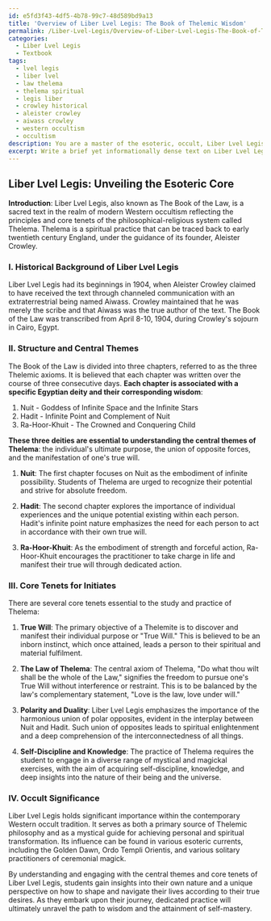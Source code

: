 ```yaml
---
id: e5fd3f43-4df5-4b78-99c7-48d589bd9a13
title: 'Overview of Liber Lvel Legis: The Book of Thelemic Wisdom'
permalink: /Liber-Lvel-Legis/Overview-of-Liber-Lvel-Legis-The-Book-of-Thelemic-Wisdom/
categories:
  - Liber Lvel Legis
  - Textbook
tags:
  - lvel legis
  - liber lvel
  - law thelema
  - thelema spiritual
  - legis liber
  - crowley historical
  - aleister crowley
  - aiwass crowley
  - western occultism
  - occultism
description: You are a master of the esoteric, occult, Liber Lvel Legis and education, you have written many textbooks on the subject in ways that provide students with rich and deep understanding of the subject. You are being asked to write textbook-like sections on a topic and you do it with full context, explainability, and reliability in accuracy to the true facts of the topic at hand, in a textbook style that a student would easily be able to learn from, in a rich, engaging, and contextual way. Always include relevant context (such as formulas and history), related concepts, and in a way that someone can gain deep insights from.
excerpt: Write a brief yet informationally dense text on Liber Lvel Legis suitable for a grimoire, lesson, spellbook, or treatise. Focus on its history, central themes, and the core tenets for initiates to gain deep insights and understanding of its occult significance.
---
```


## Liber Lvel Legis: Unveiling the Esoteric Core

**Introduction**:
Liber Lvel Legis, also known as The Book of the Law, is a sacred text in the realm of modern Western occultism reflecting the principles and core tenets of the philosophical-religious system called Thelema. Thelema is a spiritual practice that can be traced back to early twentieth century England, under the guidance of its founder, Aleister Crowley.

### I. Historical Background of Liber Lvel Legis

Liber Lvel Legis had its beginnings in 1904, when Aleister Crowley claimed to have received the text through channeled communication with an extraterrestrial being named Aiwass. Crowley maintained that he was merely the scribe and that Aiwass was the true author of the text. The Book of the Law was transcribed from April 8-10, 1904, during Crowley's sojourn in Cairo, Egypt.

### II. Structure and Central Themes

The Book of the Law is divided into three chapters, referred to as the three Thelemic axioms. It is believed that each chapter was written over the course of three consecutive days. **Each chapter is associated with a specific Egyptian deity and their corresponding wisdom**:

1. Nuit - Goddess of Infinite Space and the Infinite Stars
2. Hadit - Infinite Point and Complement of Nuit
3. Ra-Hoor-Khuit - The Crowned and Conquering Child

**These three deities are essential to understanding the central themes of Thelema**: the individual's ultimate purpose, the union of opposite forces, and the manifestation of one's true will.

1. **Nuit**: The first chapter focuses on Nuit as the embodiment of infinite possibility. Students of Thelema are urged to recognize their potential and strive for absolute freedom.

2. **Hadit**: The second chapter explores the importance of individual experiences and the unique potential existing within each person. Hadit's infinite point nature emphasizes the need for each person to act in accordance with their own true will.

3. **Ra-Hoor-Khuit**: As the embodiment of strength and forceful action, Ra-Hoor-Khuit encourages the practitioner to take charge in life and manifest their true will through dedicated action.

### III. Core Tenets for Initiates

There are several core tenets essential to the study and practice of Thelema:

1. **True Will**: The primary objective of a Thelemite is to discover and manifest their individual purpose or "True Will." This is believed to be an inborn instinct, which once attained, leads a person to their spiritual and material fulfilment.

2. **The Law of Thelema**: The central axiom of Thelema, "Do what thou wilt shall be the whole of the Law," signifies the freedom to pursue one's True Will without interference or restraint. This is to be balanced by the law's complementary statement, "Love is the law, love under will."

3. **Polarity and Duality**: Liber Lvel Legis emphasizes the importance of the harmonious union of polar opposites, evident in the interplay between Nuit and Hadit. Such union of opposites leads to spiritual enlightenment and a deep comprehension of the interconnectedness of all things.

4. **Self-Discipline and Knowledge**: The practice of Thelema requires the student to engage in a diverse range of mystical and magickal exercises, with the aim of acquiring self-discipline, knowledge, and deep insights into the nature of their being and the universe.

### IV. Occult Significance

Liber Lvel Legis holds significant importance within the contemporary Western occult tradition. It serves as both a primary source of Thelemic philosophy and as a mystical guide for achieving personal and spiritual transformation. Its influence can be found in various esoteric currents, including the Golden Dawn, Ordo Templi Orientis, and various solitary practitioners of ceremonial magick.

By understanding and engaging with the central themes and core tenets of Liber Lvel Legis, students gain insights into their own nature and a unique perspective on how to shape and navigate their lives according to their true desires. As they embark upon their journey, dedicated practice will ultimately unravel the path to wisdom and the attainment of self-mastery.
